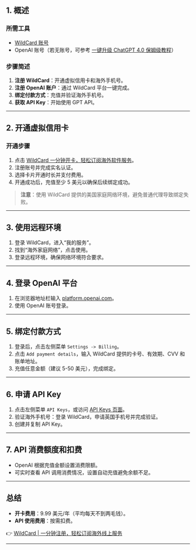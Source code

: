 ## 1. 概述

### 所需工具

- [WildCard 账号](https://bit.ly/bewildcard)
- OpenAI 账号（若无账号，可参考 [一键升级 ChatGPT 4.0 保姆级教程](https://bit.ly/bewildcard)）

### 步骤简述

1. **注册 WildCard**：开通虚拟信用卡和海外手机号。
2. **注册 OpenAI 账户**：通过 WildCard 平台一键完成。
3. **绑定付款方式**：充值并验证海外手机号。
4. **获取 API Key**：开始使用 GPT API。

---

## 2. 开通虚拟信用卡

### 开通步骤

1. 点击 [WildCard 一分钟开卡，轻松订阅海外软件服务](https://bit.ly/bewildcard)。
2. 注册账号并完成实名认证。
3. 选择卡片开通时长并支付费用。
4. 开通成功后，充值至少 5 美元以确保后续绑定成功。

> **注意**：使用 WildCard 提供的美国家庭网络环境，避免普通代理导致绑定失败。

---

## 3. 使用远程环境

1. 登录 WildCard，进入“我的服务”。
2. 找到“海外家庭网络”，点击使用。
3. 登录远程环境，确保网络环境符合要求。

---

## 4. 登录 OpenAI 平台

1. 在浏览器地址栏输入 [platform.openai.com](https://platform.openai.com/)。
2. 使用 OpenAI 账号登录。

---

## 5. 绑定付款方式

1. 登录后，点击左侧菜单 `Settings -> Billing`。
2. 点击 `Add payment details`，输入 WildCard 提供的卡号、有效期、CVV 和账单地址。
3. 充值任意金额（建议 5-50 美元），完成绑定。

---

## 6. 申请 API Key

1. 点击左侧菜单 `API Keys`，或访问 [API Keys 页面](https://platform.openai.com/api-keys)。
2. 验证海外手机号：登录 WildCard，申请英国手机号并完成验证。
3. 创建并复制 API Key。

---

## 7. API 消费额度和扣费

- OpenAI 根据充值金额设置消费限额。
- 可实时查看 API 调用消费情况，设置自动充值避免余额不足。

---

## 总结

- **开卡费用**：9.99 美元/年（平均每天不到两毛钱）。
- **API 使用费用**：按需扣费。

👉 [WildCard | 一分钟注册，轻松订阅海外线上服务](https://bit.ly/bewildcard)

---

